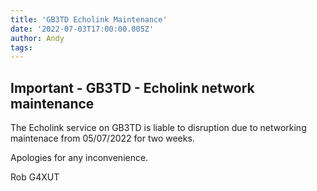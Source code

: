 ```yaml
---
title: 'GB3TD Echolink Maintenance'
date: '2022-07-03T17:00:00.005Z'
author: Andy
tags: 
---
```


Important - GB3TD - Echolink network maintenance
------------------------------------------------

The Echolink service on GB3TD is liable to disruption due to networking maintenace from 05/07/2022 for two weeks.

Apologies for any inconvenience.

Rob G4XUT
